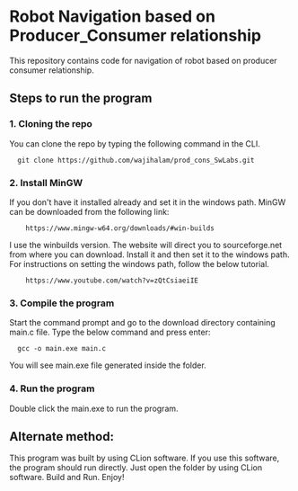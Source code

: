 # Robot Navigation based on Producer_Consumer relationship
This repository contains code for navigation of robot based on producer consumer relationship.

## Steps to run the program

  ### 1. Cloning the repo
  You can clone the repo by typing the following command in the CLI. 
    
      git clone https://github.com/wajihalam/prod_cons_SwLabs.git
      
   ### 2. Install MinGW  
   If you don't have it installed already and set it in the windows path. MinGW can be downloaded from the following link:
   
        https://www.mingw-w64.org/downloads/#win-builds
        
   I use the winbuilds version. The website will direct you to sourceforge.net from where you can download. Install it and then set it to the windows path. 
   For instructions on setting the windows path, follow the below tutorial.
        
        https://www.youtube.com/watch?v=zQtCsiaeiIE
           
   
   ### 3. Compile the program
   Start the command prompt and go to the download directory containing main.c file. Type the below command and press enter:
   
      gcc -o main.exe main.c
      
   You will see main.exe file generated inside the folder. 
   
   ### 4. Run the program
   Double click the main.exe to run the program. 
   
## Alternate method:
This program was built by using CLion software. If you use this software, the program should run directly. Just open the folder by using CLion software. Build and Run. Enjoy!
      
   

